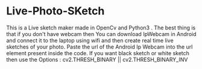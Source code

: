 # Live-Photo-SKetch
This is a Live sketch maker made in OpenCv and Python3 . The best thing is that if you don't have webcam then You can download IpWebcam in Android and connect it to the laptop using wifi and then create real time live sketches of your photo.      Paste the url of the Android Ip Webcam into the url element present inside the code.     If you want black sketch or white sketch then use the Options : cv2.THRESH_BINARY || cv2.THRESH_BINARY_INV
